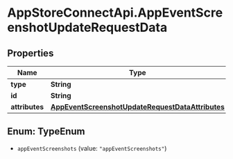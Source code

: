 # AppStoreConnectApi.AppEventScreenshotUpdateRequestData

## Properties

Name | Type | Description | Notes
------------ | ------------- | ------------- | -------------
**type** | **String** |  | 
**id** | **String** |  | 
**attributes** | [**AppEventScreenshotUpdateRequestDataAttributes**](AppEventScreenshotUpdateRequestDataAttributes.md) |  | [optional] 



## Enum: TypeEnum


* `appEventScreenshots` (value: `"appEventScreenshots"`)





